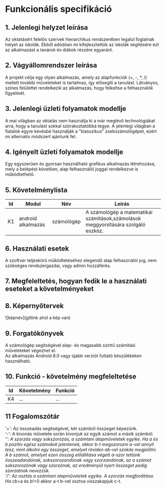 # Funkcionális specifikáció
## 1. Jelenlegi helyzet leírása

Az oktatásért felelős szervek hierarchikus rendszerében legalul foglalnak helyet az iskolák. Ebből adódóan mi kifejlesztettük az iskolák segítésére ezt az alkalmazást a tanárok és diákok részére egyaránt.

## 2. Vágyállomrendszer leírása

A projekt célja egy olyan alkalmazás, amely az alapfunkciók (+, -, *, /) mellett további műveleteket is tartalmaz, így elősegíti a tanulást. Látványos, színes felülettel rendelkezik az alkalmazás, hogy felkeltse a felhasználók figyelmét. 

## 3. Jelenlegi üzleti folyamatok modellje

A mai világban az oktatás nem használja ki a már meglévő technológiákat arra, hogy a tanulást sokkal szórakoztatóbbá tegye. A jelenlegi világban a fiatalok egyre kevésbé használják a "klasszikus" zsebszámológépet, ezért mi alternatív módszert ajánlunk fel.

## 4. Igényelt üzleti folyamatok modellje

Egy egyszerűen és gyorsan használható grafikus alkalmazás létrehozása, mely a belépést követően, alap felhasználói joggal rendelkezve is működtethető.

## 5. Követelménylista

| Id | Modul | Név | Leírás |
| :---: | --- | --- | --- |
| K1 | android alkalmazás | számológép | A számológép a matematikai számitások,számolások meggyorsítására szolgáló eszköz. |

## 6. Használati esetek

A szoftver teljeskörű működtetéséhez elegendő alap felhasználói jog, nem szükséges rendszergazdai, vagy admin hozzáférés.

## 7. Megfeleltetés, hogyan fedik le a használati eseteket a követelményeket

## 8. Képernyőtervek

![képnév](gitlink ahol a kép van)

## 9. Forgatókönyvek

A számológép segítségével alap- és magasabb szintű számítási műveleteket végezhet el.\
Az alkalmazás Android 8.0 vagy újabb verziót futtató készülékeken használható.

## 10. Funkció - követelmény megfeleltetése

| Id | Követelmény | Funkció |
| :---: | --- | --- |
| K4 | ... | ... |

## 11 Fogalomszótár

'+': Az összeadás segítségével, két számból összeget képezünk.\
'-': A kivonás művelete során kivonjuk az egyik számot a másik számból.\
'<sub>*</sub>': A szorzás vagy sokszorozás, a számtani alapműveletek egyike. Ha a és b pozitív egész számokat jelentenek, akkor b-t megszorozni a-val annyit tesz, mint alkotni egy összeget, amelyet röviden ab-vel szokás megjelölni. A b számot, amelyet ezen összeg előállítása végett a-szor tettünk összeadandónak, sokszorozandónak vagy szorzandónak, az a számot sokszorozónak vagy szorzónak, az eredményül nyert összeget pedig szorzatnak nevezzük.\
'/': Az osztás a számtani alapműveletek egyike. A szorzás megfordítása. Ha c*b=a és b!=0 akkor a-t b-vel osztva visszakapjuk c-t.

